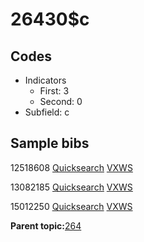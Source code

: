 # 26430$c

## Codes

-   Indicators
    -   First: 3
    -   Second: 0
-   Subfield: c

## Sample bibs

12518608 [Quicksearch](https://search.library.yale.edu/catalog/12518608) [VXWS](http://prodorbis.library.yale.edu:7014/vxws/GetHoldingsService?bibId=12518608)

13082185 [Quicksearch](https://search.library.yale.edu/catalog/13082185) [VXWS](http://prodorbis.library.yale.edu:7014/vxws/GetHoldingsService?bibId=13082185)

15012250 [Quicksearch](https://search.library.yale.edu/catalog/15012250) [VXWS](http://prodorbis.library.yale.edu:7014/vxws/GetHoldingsService?bibId=15012250)

**Parent topic:**[264](../../tags/264/264.md)

